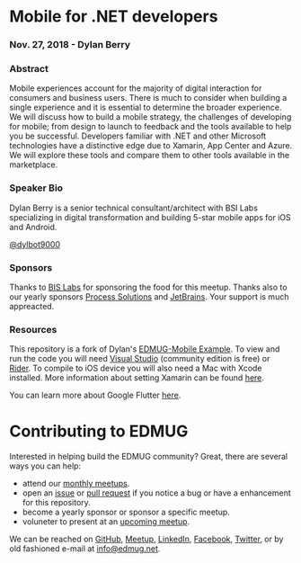 # Mobile for .NET developers
### Nov. 27, 2018 - Dylan Berry

### Abstract
Mobile experiences account for the majority of digital interaction for consumers and business users. There is much to consider when building a single experience and it is essential to determine the broader experience. We will discuss how to build a mobile strategy, the challenges of developing for mobile; from design to launch to feedback and the tools available to help you be successful. Developers familiar with .NET and other Microsoft technologies have a distinctive edge due to Xamarin, App Center and Azure. We will explore these tools and compare them to other tools available in the marketplace.

### Speaker Bio
Dylan Berry is a senior technical consultant/architect with BSI Labs specializing in digital transformation and building 5-star mobile apps for iOS and Android.

[@dylbot9000](https://twitter.com/dylbot9000)

### Sponsors
Thanks to [BIS Labs](https://bsilabs.ca/) for sponsoring the food for this meetup.  Thanks also to our yearly sponsors [Process Solutions](https://www.pscl.com/) and [JetBrains](https://www.jetbrains.com/).  Your support is much appreacted.

### Resources
This repository is a fork of Dylan's [EDMUG-Mobile Example](https://github.com/dylanberry/EDMUG-Mobile).  To view and run the code you will need [Visual Studio](https://visualstudio.microsoft.com/) (community edition is free) or [Rider](https://www.jetbrains.com/rider/).  To compile to iOS device you will also need a Mac with Xcode installed.  More information about setting Xamarin can be found [here](https://docs.microsoft.com/en-us/xamarin/cross-platform/get-started/installation).

You can learn more about Google Flutter [here](https://flutter.io/).

# Contributing to EDMUG

Interested in helping build the EDMUG community?  Great, there are several ways you can help:

- attend our [monthly meetups](https://www.meetup.com/Edmonton-NET-User-Group/).
- open an [issue](https://github.com/edmug/Meetup-2018-11-27/issues) or [pull request](https://github.com/edmug/Meetup-2018-11-27/pulls) if you notice a bug or have a enhancement for this repository.
- become a yearly sponsor or sponsor a specific meetup.
- voluneter to present at an [upcoming meetup](https://www.meetup.com/Edmonton-NET-User-Group/events/233916054/).

We can be reached on [GitHub](https://github.com/edmug), [Meetup](https://www.meetup.com/Edmonton-NET-User-Group/), [LinkedIn](https://www.linkedin.com/groups/667117/), [Facebook](https://www.facebook.com/groups/2608240324), [Twitter](https://twitter.com/yegdotnet), or by old fashioned e-mail at info@edmug.net.
